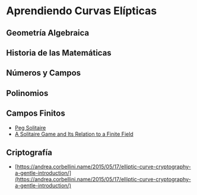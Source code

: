 # Aprendiendo Curvas Elípticas

## Geometría Algebraica

## Historia de las Matemáticas

## Números y Campos

## Polinomios

## Campos Finitos

- [Peg Solitaire](https://en.wikipedia.org/wiki/Peg_solitaire)
- [A Solitaire Game and Its Relation to a Finite Field](http://alexandria.tue.nl/repository/freearticles/598441.pdf)

## Criptografía

- [https://andrea.corbellini.name/2015/05/17/elliptic-curve-cryptography-a-gentle-introduction/](https://andrea.corbellini.name/2015/05/17/elliptic-curve-cryptography-a-gentle-introduction/)

